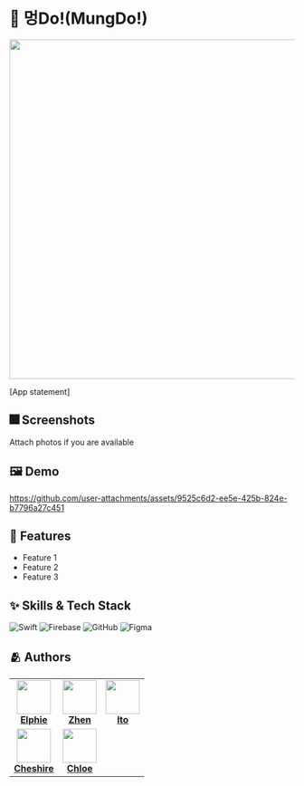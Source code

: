 # :iphone: 멍Do!(MungDo!)
<div align="center">
  <img src="https://github.com/user-attachments/assets/dc625305-50cd-4430-a185-269a95a6f874" height="600"/>
</div>

[App statement]

## :fireworks: Screenshots

Attach photos if you are available

## :framed_picture: Demo


https://github.com/user-attachments/assets/9525c6d2-ee5e-425b-824e-b7796a27c451



## :pushpin: Features

- Feature 1
- Feature 2
- Feature 3


## :sparkles: Skills & Tech Stack

<div align="left">
  
  ![Swift](https://img.shields.io/badge/swift-F54A2A?style=for-the-badge&logo=swift&logoColor=white)
  ![Firebase](https://img.shields.io/badge/firebase-a08021?style=for-the-badge&logo=firebase&logoColor=ffcd34)
  ![GitHub](https://img.shields.io/badge/github-%23121011.svg?style=for-the-badge&logo=github&logoColor=white)
  ![Figma](https://img.shields.io/badge/figma-%23F24E1E.svg?style=for-the-badge&logo=figma&logoColor=white)
  
</div>


## :people_hugging: Authors

<div align="center">

<table>
  <tr>
    <td align="center">
      <a href="https://github.com/Jeha0101">
        <img src="https://github.com/Jeha0101.png" width="60"/><br/>
        <b>Elphie</b>
      </a>
    </td>
    <td align="center">
      <a href="https://github.com/whalswjd">
        <img src="https://github.com/whalswjd.png" width="60"/><br/>
        <b>Zhen</b>
      </a>
    </td>
    <td align="center">
      <a href="https://github.com/changjaemun">
        <img src="https://github.com/changjaemun.png" width="60"/><br/>
        <b>Ito</b>
      </a>
    </td>
  </tr>
  <tr>
    <td align="center">
      <a href="https://github.com/cheshire0105">
        <img src="https://github.com/cheshire0105.png" width="60"/><br/>
        <b>Cheshire</b>
      </a>
    </td>
    <td align="center">
      <a href="https://github.com/hemging">
        <img src="https://github.com/hemging.png" width="60"/><br/>
        <b>Chloe</b>
      </a>
    </td>
<!--     <td align="center">
      <a href="https://github.com/jomi">
        <img src="https://github.com/jomi.png" width="60"/><br/>
        <b>Jomi</b>
      </a>
    </td> -->
  </tr>
</table>

</div>
